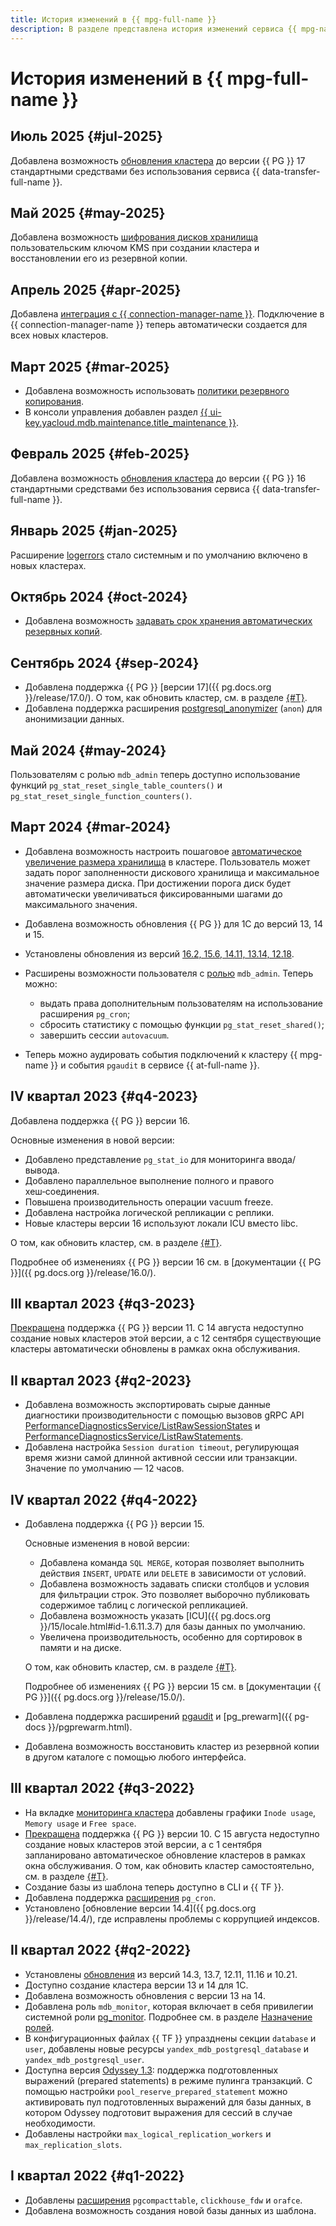 ```yaml
---
title: История изменений в {{ mpg-full-name }}
description: В разделе представлена история изменений сервиса {{ mpg-name }}.
---
```


# История изменений в {{ mpg-full-name }}

## Июль 2025 {#jul-2025}

Добавлена возможность [обновления кластера](operations/cluster-version-update.md) до версии {{ PG }} 17 стандартными средствами без использования сервиса {{ data-transfer-full-name }}.


## Май 2025 {#may-2025}

Добавлена возможность [шифрования дисков хранилища](concepts/storage.md#disk-encryption) пользовательским ключом KMS при создании кластера и восстановлении его из резервной копии.


## Апрель 2025 {#apr-2025}

Добавлена [интеграция с {{ connection-manager-name }}](operations/update.md#conn-man). Подключение в {{ connection-manager-name }} теперь автоматически создается для всех новых кластеров.

## Март 2025 {#mar-2025}

* Добавлена возможность использовать [политики резервного копирования](operations/backup-retention-policies.md).
* В консоли управления добавлен раздел [{{ ui-key.yacloud.mdb.maintenance.title_maintenance }}](operations/cluster-maintenance.md).

## Февраль 2025 {#feb-2025}

Добавлена возможность [обновления кластера](operations/cluster-version-update.md) до версии {{ PG }} 16 стандартными средствами без использования сервиса {{ data-transfer-full-name }}.

## Январь 2025 {#jan-2025}

Расширение [logerrors](https://github.com/munakoiso/logerrors) стало системным и по умолчанию включено в новых кластерах.

## Октябрь 2024 {#oct-2024}

* Добавлена возможность [задавать срок хранения автоматических резервных копий](operations/cluster-backups.md#set-backup-retain).

## Сентябрь 2024 {#sep-2024}

* Добавлена поддержка {{ PG }} [версии 17]({{ pg.docs.org }}/release/17.0/). О том, как обновить кластер, см. в разделе [{#T}](operations/cluster-version-update.md).
* Добавлена поддержка расширения [postgresql_anonymizer](https://gitlab.com/dalibo/postgresql_anonymizer) (`anon`) для анонимизации данных.

## Май 2024 {#may-2024}

Пользователям с ролью `mdb_admin` теперь доступно использование функций `pg_stat_reset_single_table_counters()` и `pg_stat_reset_single_function_counters()`.

## Март 2024 {#mar-2024}

* Добавлена возможность настроить пошаговое [автоматическое увеличение размера хранилища](./operations/storage-space.md#disk-size-autoscale) в кластере. Пользователь может задать порог заполненности дискового хранилища и максимальное значение размера диска. При достижении порога диск будет автоматически увеличиваться фиксированными шагами до максимального значения.
* Добавлена возможность обновления {{ PG }} для 1C до версий 13, 14 и 15.
* Установлены обновления из версий [16.2, 15.6, 14.11, 13.14, 12.18](https://www.postgresql.org/about/news/postgresql-162-156-1411-1314-and-1218-released-2807/).
* Расширены возможности пользователя с [ролью](./concepts/roles.md#mdb-admin) `mdb_admin`. Теперь можно:
  
  * выдать права дополнительным пользователям на использование расширения `pg_cron`;
  * сбросить статистику с помощью функции `pg_stat_reset_shared()`;
  * завершить сессии `autovacuum`.

* Теперь можно аудировать события подключений к кластеру {{ mpg-name }} и события `pgaudit` в сервисе {{ at-full-name }}.

## IV квартал 2023 {#q4-2023}

Добавлена поддержка {{ PG }} версии 16.

Основные изменения в новой версии:

* Добавлено представление `pg_stat_io` для мониторинга ввода/вывода.
* Добавлено параллельное выполнение полного и правого хеш‑соединения.
* Повышена производительность операции vacuum freeze.
* Добавлена настройка логической репликации с реплики.
* Новые кластеры версии 16 используют локали ICU вместо libc.

О том, как обновить кластер, см. в разделе [{#T}](operations/cluster-version-update.md).

Подробнее об изменениях {{ PG }} версии 16 см. в [документации {{ PG }}]({{ pg.docs.org }}/release/16.0/).

## III квартал 2023 {#q3-2023}

[Прекращена](https://www.postgresql.org/about/news/postgresql-154-149-1312-1216-1121-and-postgresql-16-beta-3-released-2689/) поддержка {{ PG }} версии 11. С 14 августа недоступно создание новых кластеров этой версии, а с 12 сентября существующие кластеры автоматически обновлены в рамках окна обслуживания.

## II квартал 2023 {#q2-2023}

* Добавлена возможность экспортировать сырые данные диагностики производительности с помощью вызовов gRPC API [PerformanceDiagnosticsService/ListRawSessionStates](api-ref/grpc/PerformanceDiagnostics/listRawSessionStates.md) и [PerformanceDiagnosticsService/ListRawStatements](api-ref/grpc/PerformanceDiagnostics/listRawStatements.md).
* Добавлена настройка `Session duration timeout`, регулирующая время жизни самой длинной активной сессии или транзакции. Значение по умолчанию — 12 часов.

## IV квартал 2022 {#q4-2022}

* Добавлена поддержка {{ PG }} версии 15.

    Основные изменения в новой версии:

    * Добавлена команда `SQL MERGE`, которая позволяет выполнить действия `INSERT`, `UPDATE` или `DELETE` в зависимости от условий.
    * Добавлена возможность задавать списки столбцов и условия для фильтрации строк. Это позволяет выборочно публиковать содержимое таблиц с логической репликацией.
    * Добавлена возможность указать [ICU]({{ pg.docs.org }}/15/locale.html#id-1.6.11.3.7) для базы данных по умолчанию.
    * Увеличена производительность, особенно для сортировок в памяти и на диске.

    О том, как обновить кластер, см. в разделе [{#T}](operations/cluster-version-update.md).

    Подробнее об изменениях {{ PG }} версии 15 см. в [документации {{ PG }}]({{ pg.docs.org }}/release/15.0/).

* Добавлена поддержка расширений [pgaudit](https://www.pgaudit.org/) и [pg_prewarm]({{ pg-docs }}/pgprewarm.html).
* Добавлена возможность восстановить кластер из резервной копии в другом каталоге с помощью любого интерфейса.

## III квартал 2022 {#q3-2022}

* На вкладке [мониторинга кластера](operations/monitoring.md#monitoring-cluster) добавлены графики `Inode usage`, `Memory usage` и `Free space`.
* [Прекращена](https://www.postgresql.org/about/news/postgresql-143-137-1211-1116-and-1021-released-2449/) поддержка {{ PG }} версии 10. С 15 августа недоступно создание новых кластеров этой версии, а с 1 сентября запланировано автоматическое обновление кластеров в рамках окна обслуживания. О том, как обновить кластер самостоятельно, см. в разделе [{#T}](operations/cluster-version-update.md).
* Создание базы из шаблона теперь доступно в CLI и {{ TF }}.
* Добавлена поддержка [расширения](operations/extensions/pg_cron.md) `pg_cron`.
* Установлено [обновление версии 14.4]({{ pg.docs.org }}/release/14.4/), где исправлены проблемы с коррупцией индексов.

## II квартал 2022 {#q2-2022}

* Установлены [обновления](https://www.postgresql.org/about/news/postgresql-143-137-1211-1116-and-1021-released-2449/) из версий 14.3, 13.7, 12.11, 11.16 и 10.21.
* Доступно создание кластера версии 13 и 14 для 1С.
* Добавлена возможность обновления с версии 13 на 14.
* Добавлена роль `mdb_monitor`, которая включает в себя привилегии системной роли [pg_monitor](https://www.postgresql.org/docs/10/default-roles.html). Подробнее см. в разделе [Назначение ролей](concepts/roles.md#mdb-monitor).
* В конфигурационных файлах {{ TF }} упразднены секции `database` и `user`, добавлены новые ресурсы `yandex_mdb_postgresql_database` и `yandex_mdb_postgresql_user`.
* Доступна версия [Odyssey 1.3](https://www.postgresql.org/about/news/odyssey-13-released-2476/): поддержка подготовленных выражений (prepared statements) в режиме пулинга транзакций. С помощью настройки `pool_reserve_prepared_statement` можно активировать пул подготовленных выражений для базы данных, в котором Odyssey подготовит выражения для сессий в случае необходимости.
* Добавлены настройки `max_logical_replication_workers` и `max_replication_slots`.

## I квартал 2022 {#q1-2022}

* Добавлены [расширения](operations/extensions/cluster-extensions.md) `pgcompacttable`, `clickhouse_fdw` и `orafce`. 
* Добавлена возможность создания новой базы данных из шаблона.
